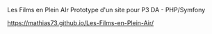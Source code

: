 Les Films en Plein AIr
Prototype d'un site pour P3 DA - PHP/Symfony

https://mathias73.github.io/Les-Films-en-Plein-Air/
